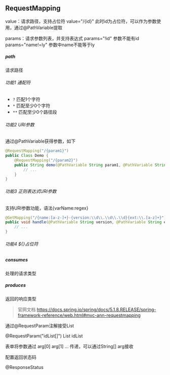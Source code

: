 RequestMapping
-

value：请求路径，支持占位符
	value="/{id}" 此时id为占位符，可以作为参数使用，通过@PathVariable提取


params：请求参数列表，并支持表达式
	params="!id" 参数不能有id
	params="name!=ly" 参数中name不能等于ly

##### path

请求路径

###### 功能1 通配符

- `?` 匹配1个字符
- `*` 匹配至少0个字符
- `**` 匹配至少0个路径段	

###### 功能2 URI参数

通过@PathVariable获得参数，如下

``` java
@RequestMapping("/{param1}")
public Class Demo {
	@RequestMapping("/{param2}")
	public String demo(@PathVariable String param1, @PathVariable String param2) {
		// ...
	}
}
```

###### 功能3 正则表达式URI参数

支持URI参数功能，语法{varName:regex}

``` java
@GetMapping("/{name:[a-z-]+}-{version:\\d\\.\\d\\.\\d}{ext:\\.[a-z]+}")
public void handle(@PathVariable String version, @PathVariable String ext) {
    // ...
}
```

###### 功能4 ${}占位符



##### consumes

处理的请求类型

##### produces

返回的响应类型


> 官网文档 https://docs.spring.io/spring/docs/5.1.8.RELEASE/spring-framework-reference/web.html#mvc-ann-requestmapping



通过@RequestParam注解接受List

@RequestParam("idList[]") List<String> idList

表单将参数通过 arg[0] arg[1] ... 传递，可以通过String[] arg接收

配置返回状态码

@ResponseStatus

